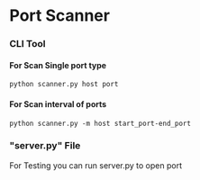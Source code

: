 # Port Scanner

### CLI Tool

#### For Scan Single port type 

```
python scanner.py host port
```

#### For Scan interval of ports
```
python scanner.py -m host start_port-end_port
```
### "server.py" File
<p>For Testing you can run server.py to open port</p>